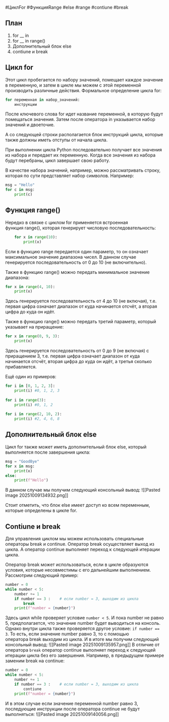 #ЦиклFor #ФункцияRange #else #range #contiune #break
## План

1) for __ in
2) for __ in range()
3) Дополнительный блок else
4) contiune и break

## Цикл for 

Этот цикл пробегается по набору значений, помещает каждое значение в переменную, и затем в цикле мы можем с этой переменной производить различные действия. Формальное определение цикла for: 
```python
for переменная in набор_значений:
    инструкции
```

После ключевого слова for идет название переменной, в которую будут помещаться значения. Затем после оператора in указывается набор значений и двоеточие.

А со следующей строки располагается блок инструкций цикла, которые также должны иметь отступы от начала цикла.

При выполнении цикла Python последовательно получает все значения из набора и передает их переменную. Когда все значения из набора будут перебраны, цикл завершает свою работу.

В качестве набора значений, например, можно рассматривать строку, которая по сути представляет набор символов. Например:

```python
msg = "Hello"
for c in msg:
    print(c)
```

## Функция range()

Нередко в связке с циклом for применяется встроенная функция range(), которая генерирует числовую последовательность:

```python
	for x in range(10):
	    print(x)
```

Если в функцию range передается один параметр, то он означает максимальное значение диапазона чисел. В данном случае генерируется последовательность от 0 до 10 (не включительно).

Также в функцию range() можно передать минимальное значение диапазона:

```python
for x in range(4, 10):
    print(x)
```

Здесь генерируется последовательность от 4 до 10 (не включая), т.е. первая цифра означает диапазон от куда начинается отсчёт, а вторая цифра до куда он идёт.

Также в функцию range() можно передать третий параметр, который указывает на приращение:

```python
for x in range(0, 9, 3):
    print(x)
```

Здесь генерируется последовательность от 0 до 9 (не включая) с приращением 3, т.е. первая цифра означает диапазон от куда начинается отсчёт, вторая цифра до куда он идёт, а третья сколько прибавляется.

Ещё один из примеров:

```python
for i in [0, 1, 2, 3]:
	print(i) #0, 1, 2, 3
	
for i in range(3):
	print(i) #0, 1, 2
	
for i in range(2, 10, 2):
	print(i) #2, 4, 6, 8
```
## Дополнительный блок else

Цикл for также может иметь дополнительный блок else, который выполняется после завершения цикла:

```python
msg = "GoodBye"
for x in msg:
    print(x)
else:
    print(f"Hello")
```

В данном случае мы получим следующий консольный вывод:
![[Pasted image 20251009134932.png]]

Стоит отметить, что блок else имеет доступ ко всем переменным, которые определены в цикле for.

## Contiune и break

Для управления циклом мы можем использовать специальные операторы break и continue. Оператор break осуществляет выход из цикла. А оператор continue выполняет переход к следующей итерации цикла.

Оператор break может использоваться, если в цикле образуются условия, которые несовместимы с его дальнейшим выполнением. Рассмотрим следующий пример:

```python
number = 0
while number < 5:
    number += 1
    if number == 3 :    # если number = 3, выходим из цикла
        break
    print(f"number = {number}")

```

Здесь цикл while проверяет условие `number < 5`. И пока number не равно 5, предполагается, что значение number будет выводиться на консоль. Однако внутри цикла также проверяется другое условие: `if number == 3`. То есть, если значение number равно 3, то с помощью оператора break выходим из цикла. И в итоге мы получим следующий консольный вывод:
![[Pasted image 20251009135957.png]]
В отличие от оператора `break` оператор continue выполняет переход к следующей итерации цикла без его завершения. Например, в предыдущем примере заменим break на continue:

```python
number = 0
while number < 5:
    number += 1
    if number == 3 :    # если number = 3, выходим из цикла
        contiune
    print(f"number = {number}")
```

И в этом случае если значение переменной number равно 3, последующие инструкции после оператора continue не будут выполняться:
![[Pasted image 20251009140056.png]]